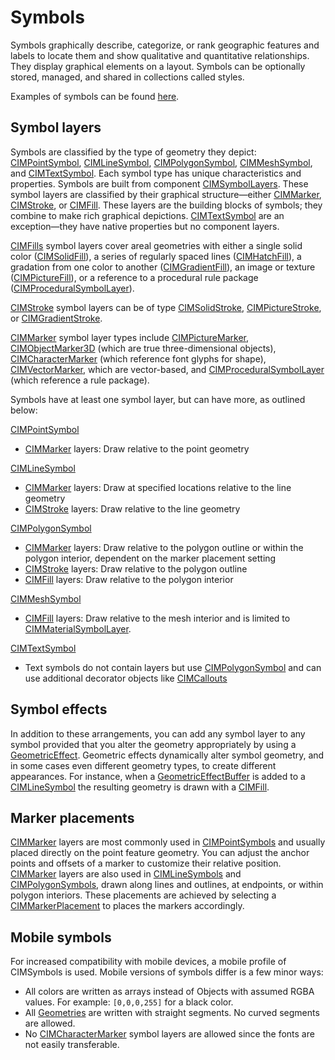 # Symbols
Symbols graphically describe, categorize, or rank geographic features and labels to locate them and show qualitative and quantitative relationships. They display graphical elements on a layout. Symbols can be optionally stored, managed, and shared in collections called styles.

Examples of symbols can be found [here](Example-Symbols.md).
## Symbol layers
Symbols are classified by the type of geometry they depict: [CIMPointSymbol](CIMSymbols.md#CIMPointSymbol), [CIMLineSymbol](CIMSymbols.md#CIMLineSymbol), [CIMPolygonSymbol](CIMSymbols.md#CIMPolygonSymbol), [CIMMeshSymbol](CIMSymbols.md#cimmeshsymbol), and [CIMTextSymbol](CIMSymbols.md#CIMTextSymbol). Each symbol type has unique characteristics and properties. Symbols are built from component [CIMSymbolLayers](CIMSymbols.md#CIMSymbolLayer). These symbol layers are classified by their graphical structure—either [CIMMarker](CIMSymbols.md#CIMMarker), [CIMStroke](CIMSymbols.md#CIMStroke), or [CIMFill](CIMSymbols.md#CIMFill). These layers are the building blocks of symbols; they combine to make rich graphical depictions. [CIMTextSymbol](CIMSymbols.md#CIMTextSymbol) are an exception—they have native properties but no component layers.

[CIMFills](CIMSymbols.msd#CIMFill) symbol layers cover areal geometries with either a single solid color ([CIMSolidFill](CIMSymbols.md#CIMSolidFill)), a series of regularly spaced lines ([CIMHatchFill](CIMSymbols.md#CIMHatchFill)), a gradation from one color to another ([CIMGradientFill](CIMSymbols.md#CIMGradientFill)), an image or texture ([CIMPictureFill](CIMSymbols.md#CIMPictureFill)), or a reference to a procedural rule package ([CIMProceduralSymbolLayer](CIMSymbols.md#CIMProceduralSymbolLayer)).

[CIMStroke](CIMSymbols.md#CIMStroke) symbol layers can be of type [CIMSolidStroke](CIMSymbols.md#CIMSolidStroke), [CIMPictureStroke](CIMSymbols.md#CIMPictureStroke), or [CIMGradientStroke](CIMSymbols.md#CIMGradientStroke).

[CIMMarker](CIMSymbols.md#CIMMarker) symbol layer types include [CIMPictureMarker](CIMSymbols.md#CIMPictureMarker), [CIMObjectMarker3D](CIMSymbols.md#CIMObjectMarker3D) (which are true three-dimensional objects), [CIMCharacterMarker](CIMSymbols.md#CIMCharacterMarker) (which reference font glyphs for shape), [CIMVectorMarker](CIMSymbols.md#CIMVectorMarker), which are vector-based, and [CIMProceduralSymbolLayer](CIMSymbols.md#CIMProceduralSymbolLayer) (which reference a rule package).

Symbols have at least one symbol layer, but can have more, as outlined below:

[CIMPointSymbol](CIMSymbols.md#CIMPointSymbol)
* [CIMMarker](CIMSymbols.md#CIMMarker) layers: Draw relative to the point geometry

[CIMLineSymbol](CIMSymbols.md#CIMLineSymbol)
* [CIMMarker](CIMSymbols.md#CIMMarker) layers: Draw at specified locations relative to the line geometry
* [CIMStroke](CIMSymbols.md#CIMStroke) layers: Draw relative to the line geometry

[CIMPolygonSymbol](CIMSymbols.md#CIMPolygonSymbol)
* [CIMMarker](CIMSymbols.md#CIMMarker) layers: Draw relative to the polygon outline or within the polygon interior, dependent on the marker placement setting
* [CIMStroke](CIMSymbols.md#CIMStroke) layers: Draw relative to the polygon outline
* [CIMFill](CIMSymbols.md#CIMFill) layers: Draw relative to the polygon interior

[CIMMeshSymbol](MeshSymbol.md#cimmeshsymbol)
* [CIMFill](CIMSymbols.md#CIMFill) layers: Draw relative to the mesh interior and is limited to [CIMMaterialSymbolLayer](CIMSymbols.md#CIMMaterialSymbolLayer).

[CIMTextSymbol](CIMSymbols.md#CIMTextSymbol)
* Text symbols do not contain layers but use [CIMPolygonSymbol](CIMSymbols.md#CIMPolygonSymbol) and can use additional decorator objects like [CIMCallouts](CIMSymbols.md#CIMCallout)

## Symbol effects
In addition to these arrangements, you can add any symbol layer to any symbol provided that you alter the geometry appropriately by using a [GeometricEffect](CIMSymbols.md#GeometricEffect). Geometric effects dynamically alter symbol geometry, and in some cases even different geometry types, to create different appearances. For instance, when a [GeometricEffectBuffer](CIMSymbols.md#GeometricEffectBuffer) is added to a [CIMLineSymbol](CIMSymbols.md#CIMLineSymbol) the resulting geometry is drawn with a [CIMFill](CIMSymbols.md#CIMFill).

## Marker placements
[CIMMarker](CIMSymbols.md#CIMMarker) layers are most commonly used in [CIMPointSymbols](CIMSymbols.md#CIMPointSymbol) and usually placed directly on the point feature geometry. You can adjust the anchor points and offsets of a marker to customize their relative position. [CIMMarker](CIMSymbols.md#CIMMarker) layers are also used in [CIMLineSymbols](CIMSymbols.md#CIMLineSymbol) and [CIMPolygonSymbols](CIMSymbols.md#CIMPolygonSymbol), drawn along lines and outlines, at endpoints, or within polygon interiors. These placements are achieved by selecting a [CIMMarkerPlacement](CIMSymbols.md#CIMMarkerPlacement) to places the markers accordingly.

## Mobile symbols
For increased compatibility with mobile devices, a mobile profile of CIMSymbols is used.  Mobile versions of symbols differ is a few minor ways:
* All colors are written as arrays instead of Objects with assumed RGBA values. For example: `[0,0,0,255]` for a black color.
* All [Geometries](ExternalReferences.md#Geometry) are written with straight segments. No curved segments are allowed.
* No [CIMCharacterMarker](CIMSymbols.md#CIMCharacterMarker) symbol layers are allowed since the fonts are not easily transferable.

